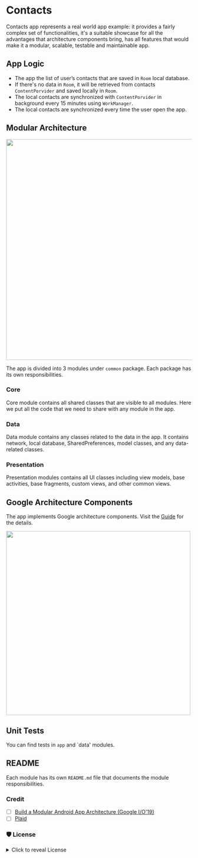 # Contacts

Contacts app represents a real world app example: it provides a fairly complex set of functionalities,
it's a suitable showcase for all the advantages that architecture components bring, 
has all features that would make it a modular, scalable, testable and maintainable app.
 
## App Logic

- The app the list of user’s contacts that are saved in `Room` local database.
- If there's no data in `Room`, it will be retrieved from contacts `ContentPorvider` and saved locally in `Room`.
- The local contacts are synchronized with `ContentPorvider` in background every 15 minutes using `WorkManager`.
- The local contacts are synchronized every time the user open the app.

## Modular Architecture
 
<img src="https://github.com/ShabanKamell/Contacts/blob/master/blob/modular-arch-diagram3.png?raw=true" height="600">
  
The app is divided into 3 modules under `common` package. Each package has its own responsibilities.
  
### Core

Core module contains all shared classes that are visible to all modules. 
Here we put all the code that we need to share with any module in the app.

### Data

Data module contains any classes related to the data in the app. 
It contains network, local database, SharedPreferences, model classes, and any data-related classes.

### Presentation

Presentation modules contains all UI classes
 including view models, base activities, base fragments, custom views, and other common views.

 ## Google Architecture Components
 
 The app implements Google architecture components. Visit the [Guide](https://developer.android.com/jetpack/docs/guide) for the details.
 
 <img src="https://github.com/ShabanKamell/Contacts/blob/master/blob/google-architecture-components.png?raw=true" height="500">

## Unit Tests

You can find tests in `app` and `data' modules.

## README

Each module has its own `README.md` file that documents the module responsibilities.
 
 ### Credit
- [ ] [Build a Modular Android App Architecture (Google I/O'19)](https://www.youtube.com/watch?v=PZBg5DIzNww)
- [ ] [Plaid](https://github.com/android/plaid)

### 🛡 License
<details>
    <summary>
        Click to reveal License
    </summary>
    
```
Licensed under the Apache License, Version 2.0 (the "License");
you may not use this file except in compliance with the License.
You may obtain a copy of the License at

   http://www.apache.org/licenses/LICENSE-2.0

Unless required by applicable law or agreed to in writing, software
distributed under the License is distributed on an "AS IS" BASIS,
WITHOUT WARRANTIES OR CONDITIONS OF ANY KIND, either express or implied.
See the License for the specific language governing permissions and
limitations under the License.
```
